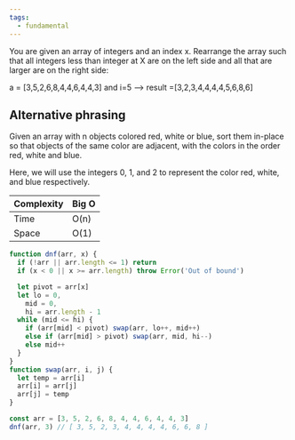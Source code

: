 ```yaml
---
tags: 
  - fundamental
---
```


You are given an array of integers and an index x. Rearrange the array such that
all integers less than integer at X are on the left side and all that are 
larger are on the right side:

a​​ = ​​[3,5,2,6,8,4,4,6,4,4,3]​​ and ​​i​​=​​5 ​​--> ​​result​​ = ​​[3,2,3,4,4,4,4,5,6,8,6]

## Alternative phrasing

Given an array with n objects colored red, white or blue, sort them in-place so that objects of the same color are adjacent, with the colors in the order red, white and blue.

Here, we will use the integers 0, 1, and 2 to represent the color red, white, and blue respectively.

| Complexity | Big O |
|------------|-------|
| Time       | O(n)  |
| Space      | O(1)  |

```javascript
function dnf(arr, x) {
  if (!arr || arr.length <= 1) return
  if (x < 0 || x >= arr.length) throw Error('Out of bound')

  let pivot = arr[x]
  let lo = 0,
    mid = 0,
    hi = arr.length - 1
  while (mid <= hi) {
    if (arr[mid] < pivot) swap(arr, lo++, mid++)
    else if (arr[mid] > pivot) swap(arr, mid, hi--)
    else mid++
  }
}
function swap(arr, i, j) {
  let temp = arr[i]
  arr[i] = arr[j]
  arr[j] = temp
}

const arr = [3, 5, 2, 6, 8, 4, 4, 6, 4, 4, 3]
dnf(arr, 3) // [ 3, 5, 2, 3, 4, 4, 4, 4, 6, 6, 8 ]​​​​​
```

